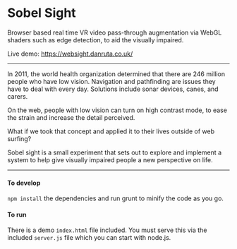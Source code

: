Sobel Sight
===

Browser based real time VR video pass-through augmentation via WebGL shaders such as edge detection, to aid the visually impaired.

Live demo: https://websight.danruta.co.uk/

---

In 2011, the world health organization determined that there are 246 million people who have low vision. Navigation and pathfinding are issues they have to deal with every day. Solutions include sonar devices, canes, and carers.

On the web, people with low vision can turn on high contrast mode, to ease the strain and increase the detail perceived.

What if we took that concept and applied it to their lives outside of web surfing?

Sobel sight is a small experiment that sets out to explore and implement a system to help give visually impaired people a new perspective on life.

---


#### To develop
```npm install``` the dependencies and run grunt to minify the code as you go.

#### To run
There is a demo ```index.html``` file included. You must serve this via the included ```server.js``` file which you can start with node.js.